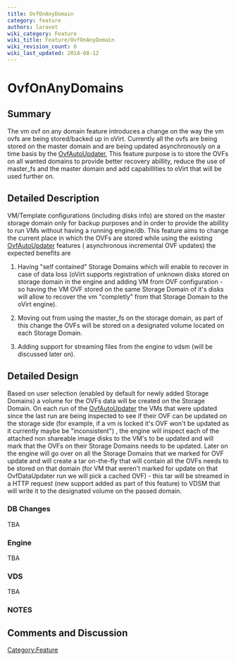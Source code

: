 ```yaml
---
title: OvfOnAnyDomain
category: feature
authors: laravot
wiki_category: Feature
wiki_title: Feature/OvfOnAnyDomain
wiki_revision_count: 6
wiki_last_updated: 2014-08-12
---
```


# OvfOnAnyDomains

## Summary

The vm ovf on any domain feature introduces a change on the way the vm ovfs are being stored/backed up in oVirt. Currently all the ovfs are being stored on the master domain and are being updated asynchronously on a time basis by the [OvfAutoUpdater](Feature/OvfAutoUpdater), This feature purpose is to store the OVFs on all wanted domains to provide better recovery abillity, reduce the use of master_fs and the master domain and add capabillities to oVirt that will be used further on.

## Detailed Description

VM/Template configurations (including disks info) are stored on the master storage domain only for backup purposes and in order to provide the abillity to run VMs without having a running engine/db. This feature aims to change the current place in which the OVFs are stored while using the existing [OvfAutoUpdater](Feature/OvfAutoUpdater) features ( asynchronous incremental OVF updates) the expected benefits are

1. Having "self contained" Storage Domains which will enable to recover in case of data loss (oVirt supports registration of unknown disks stored on storage domain in the engine and adding VM from OVF configuration - so having the VM OVF stored on the same Storage Domain of it's disks will allow to recover the vm "completly" from that Storage Domain to the oVirt engine).

2. Moving out from using the master_fs on the storage domain, as part of this change the OVFs will be stored on a designated volume located on each Storage Domain.

3. Adding support for streaming files from the engine to vdsm (will be discussed later on).

## Detailed Design

Based on user selection (enabled by default for newly added Storage Domains) a volume for the OVFs data will be created on the Storage Domain. On each run of the [OvfAutoUpdater](Feature/OvfAutoUpdater) the VMs that were updated since the last run are being inspected to see if their OVF can be updated on the storage side (for example, if a vm is locked it's OVF won't be updated as it currently maybe be "inconsistent") , the engine will inspect each of the attached non shareable image disks to the VM's to be updated and will mark that the OVFs on their Storage Domains needs to be updated. Later on the engine will go over on all the Storage Domains that we marked for OVF update and will create a tar on-the-fly that will contain all the OVFs needs to be stored on that domain (for VM that weren't marked for update on that OvfDataUpdater run we will pick a cached OVF) - this tar will be streamed in a HTTP request (new support added as part of this feature) to VDSM that will write it to the designated volume on the passed domain.

### DB Changes

TBA

### Engine

TBA

### VDS

TBA

### NOTES

## Comments and Discussion

<Category:Feature>
